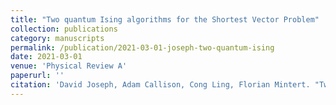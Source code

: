 ```yaml
---
title: "Two quantum Ising algorithms for the Shortest Vector Problem"
collection: publications
category: manuscripts
permalink: /publication/2021-03-01-joseph-two-quantum-ising
date: 2021-03-01
venue: 'Physical Review A'
paperurl: ''
citation: 'David Joseph, Adam Callison, Cong Ling, Florian Mintert. "Two quantum Ising algorithms for the Shortest Vector Problem", <i>Physical Review A</i>, vol. 103, 032433, March 2021.'
---
```

